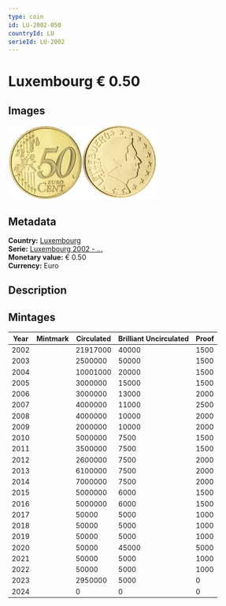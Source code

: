 ```yaml
---
type: coin
id: LU-2002-050
countryId: LU
serieId: LU-2002
---
```


# Luxembourg € 0.50

## Images

<img src="../../../Images/common-2002-050.webp" height="150" alt="Front image"><img src="Images/luxembourg-2002-050.webp" height="150" alt="Back image">

## Metadata

**Country:** [Luxembourg](../index.md)\
**Serie:** [Luxembourg 2002 - ...](index.md)\
**Monetary value:** € 0.50\
**Currency:** Euro

## Description

## Mintages

| Year | Mintmark | Circulated | Brilliant Uncirculated | Proof |
| ---- | -------- | ---------- | ---------------------- | ----- |
| 2002 |          | 21917000   | 40000                  | 1500  |
| 2003 |          | 2500000    | 50000                  | 1500  |
| 2004 |          | 10001000   | 20000                  | 1500  |
| 2005 |          | 3000000    | 15000                  | 1500  |
| 2006 |          | 3000000    | 13000                  | 2000  |
| 2007 |          | 4000000    | 11000                  | 2500  |
| 2008 |          | 4000000    | 10000                  | 2000  |
| 2009 |          | 2000000    | 10000                  | 2000  |
| 2010 |          | 5000000    | 7500                   | 1500  |
| 2011 |          | 3500000    | 7500                   | 1500  |
| 2012 |          | 2600000    | 7500                   | 2000  |
| 2013 |          | 6100000    | 7500                   | 2000  |
| 2014 |          | 7000000    | 7500                   | 2000  |
| 2015 |          | 5000000    | 6000                   | 1500  |
| 2016 |          | 5000000    | 6000                   | 1500  |
| 2017 |          | 50000      | 5000                   | 1000  |
| 2018 |          | 50000      | 5000                   | 1000  |
| 2019 |          | 50000      | 5000                   | 1000  |
| 2020 |          | 50000      | 45000                  | 5000  |
| 2021 |          | 50000      | 5000                   | 1000  |
| 2022 |          | 50000      | 5000                   | 1000  |
| 2023 |          | 2950000    | 5000                   | 0     |
| 2024 |          | 0          | 0                      | 0     |
